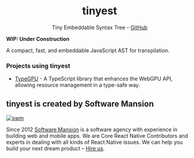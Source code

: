 <div align="center">

# tinyest

Tiny Embeddable Syntax Tree - [GitHub](https://github.com/software-mansion/TypeGPU/tree/main/packages/tinyest)

</div>



**WIP: Under Construction**

A compact, fast, and embeddable JavaScript AST for transpilation.

### Projects using tinyest
- [TypeGPU](https://typegpu.com) - A TypeScript library that enhances the WebGPU API, allowing resource management in a type-safe way.

## tinyest is created by Software Mansion

[![swm](https://logo.swmansion.com/logo?color=white&variant=desktop&width=150&tag=typegpu-github 'Software Mansion')](https://swmansion.com)

Since 2012 [Software Mansion](https://swmansion.com) is a software agency with experience in building web and mobile apps. We are Core React Native Contributors and experts in dealing with all kinds of React Native issues. We can help you build your next dream product – [Hire us](https://swmansion.com/contact/projects?utm_source=tinyest&utm_medium=readme).
